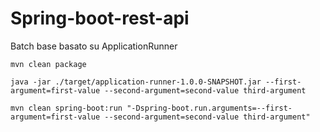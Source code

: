 # Spring-boot-rest-api

Batch base basato su ApplicationRunner

```shell
mvn clean package

java -jar ./target/application-runner-1.0.0-SNAPSHOT.jar --first-argument=first-value --second-argument=second-value third-argument

mvn clean spring-boot:run "-Dspring-boot.run.arguments=--first-argument=first-value --second-argument=second-value third-argument"
```